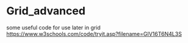 # Grid_advanced
some useful code for use later in grid
https://www.w3schools.com/code/tryit.asp?filename=GIV16T6N4L3S
